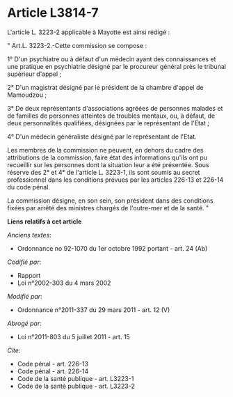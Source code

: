 # Article L3814-7

L'article L. 3223-2 applicable à Mayotte est ainsi rédigé : 

" Art.L. 3223-2.-Cette commission se compose : 

1° D'un psychiatre ou à défaut d'un médecin ayant des connaissances et une pratique en psychiatrie désigné par le procureur
général près le tribunal supérieur d'appel ; 

2° D'un magistrat désigné par le      président de la chambre d'appel de Mamoudzou ; 

3° De deux représentants d'associations agréées de personnes malades et de familles de personnes atteintes de troubles
mentaux, ou, à défaut, de deux personnalités qualifiées, désignées par le représentant de l'Etat ; 

4° D'un médecin généraliste désigné par le représentant de l'Etat. 

Les membres de la commission ne peuvent, en dehors du cadre des attributions de la commission, faire état des informations
qu'ils ont pu recueillir sur les personnes dont la situation leur a été présentée. Sous réserve des 2° et 4° de l'article L.
3223-1, ils sont soumis au secret professionnel dans les conditions prévues par les articles 226-13 et 226-14 du code pénal. 

La commission désigne, en son sein, son président dans des conditions fixées par arrêté des ministres chargés de l'outre-mer
et de la santé. "

**Liens relatifs à cet article**

_Anciens textes_:

  - Ordonnance no 92-1070 du 1er octobre 1992 portant  - art. 24 (Ab)

_Codifié par_:

  - Rapport
  - Loi n°2002-303 du 4 mars 2002

_Modifié par_:

  - Ordonnance n°2011-337 du 29 mars 2011 - art. 12 (V)

_Abrogé par_:

  - Loi n°2011-803 du 5 juillet 2011 - art. 15

_Cite_:

  - Code pénal - art. 226-13
  - Code pénal - art. 226-14
  - Code de la santé publique - art. L3223-1
  - Code de la santé publique - art. L3223-2
